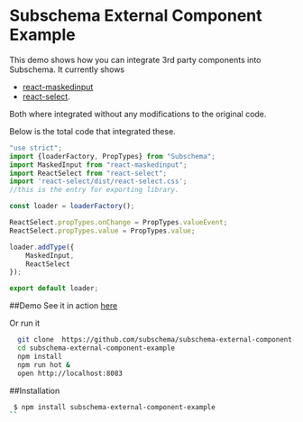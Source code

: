 Subschema External Component Example
====================================
This demo shows how you can integrate 3rd party components into Subschema.
It currently shows 
* [react-maskedinput](https://github.com/insin/react-maskedinput) 
* [react-select](https://github.com/JedWatson/react-select).
  
Both where integrated without any modifications to the original code.

Below is the total code that integrated these.

```jsx
"use strict";
import {loaderFactory, PropTypes} from "Subschema";
import MaskedInput from "react-maskedinput";
import ReactSelect from "react-select";
import 'react-select/dist/react-select.css';
//this is the entry for exporting library.

const loader = loaderFactory();

ReactSelect.propTypes.onChange = PropTypes.valueEvent;
ReactSelect.propTypes.value = PropTypes.value;

loader.addType({
    MaskedInput,
    ReactSelect
});

export default loader;
```


##Demo
See it in action [here](https://subschema.github.io/subschema-external-component-example)

Or run it 

```sh
  git clone  https://github.com/subschema/subschema-external-component-example.git
  cd subschema-external-component-example
  npm install
  npm run hot &
  open http://localhost:8083
```

##Installation
```sh
 $ npm install subschema-external-component-example
``
